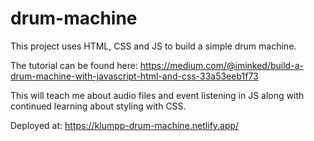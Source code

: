 # drum-machine
This project uses HTML, CSS and JS to build a simple drum machine.

The tutorial can be found here: https://medium.com/@iminked/build-a-drum-machine-with-javascript-html-and-css-33a53eeb1f73

This will teach me about audio files and event listening in JS along with continued learning about styling with CSS.

Deployed at: https://klumpp-drum-machine.netlify.app/
